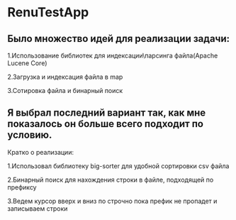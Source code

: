 # RenuTestApp
## Было множество идей для реализации задачи:

  1.Использование библиотек для индексации\парсинга файла(Apache Lucene Core)

  2.Загрузка и индексация файла в map

  3.Сотировка файла и бинарный поиск

## Я выбрал последний вариант так, как мне показалось он больше всего подходит по условию.

Кратко о  реализации: 

1.Использовал библиотеку big-sorter для удобной сортировки csv файла 

2.Бинарный поиск для нахождения строки в файле, подходящей по префиксу

3.Ведем курсор вверх и вниз по строчно пока префик не пропадет и записываем строки

